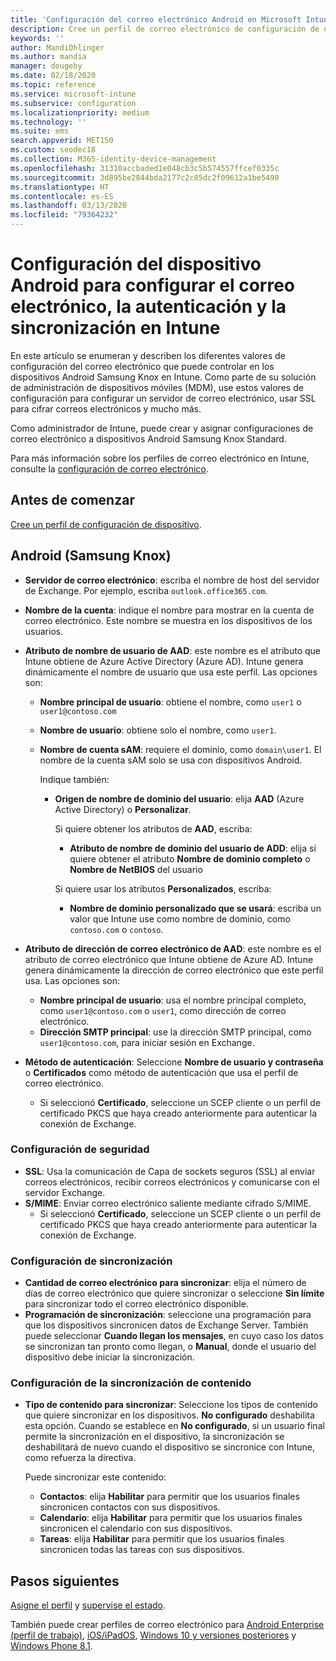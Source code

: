 ```yaml
---
title: 'Configuración del correo electrónico Android en Microsoft Intune: Azure | Microsoft Docs'
description: Cree un perfil de correo electrónico de configuración de dispositivos que use servidores de Exchange y recupere los atributos de Azure Active Directory. Habilite SSL o SMIME, autentique a los usuarios con certificados o con el nombre de usuario y contraseña y sincronice el correo electrónico y las programaciones en dispositivos Android Samsung Knox con Microsoft Intune.
keywords: ''
author: MandiOhlinger
ms.author: mandia
manager: dougeby
ms.date: 02/18/2020
ms.topic: reference
ms.service: microsoft-intune
ms.subservice: configuration
ms.localizationpriority: medium
ms.technology: ''
ms.suite: ems
search.appverid: MET150
ms.custom: seodec18
ms.collection: M365-identity-device-management
ms.openlocfilehash: 31310accbaded1e048cb3c5b574557ffcef0335c
ms.sourcegitcommit: 3d895be2844bda2177c2c85dc2f09612a1be5490
ms.translationtype: HT
ms.contentlocale: es-ES
ms.lasthandoff: 03/13/2020
ms.locfileid: "79364232"
---
```

# <a name="android-device-settings-to-configure-email-authentication-and-synchronization-in-intune"></a>Configuración del dispositivo Android para configurar el correo electrónico, la autenticación y la sincronización en Intune

En este artículo se enumeran y describen los diferentes valores de configuración del correo electrónico que puede controlar en los dispositivos Android Samsung Knox en Intune. Como parte de su solución de administración de dispositivos móviles (MDM), use estos valores de configuración para configurar un servidor de correo electrónico, usar SSL para cifrar correos electrónicos y mucho más.

Como administrador de Intune, puede crear y asignar configuraciones de correo electrónico a dispositivos Android Samsung Knox Standard.

Para más información sobre los perfiles de correo electrónico en Intune, consulte la [configuración de correo electrónico](email-settings-configure.md).

## <a name="before-you-begin"></a>Antes de comenzar

[Cree un perfil de configuración de dispositivo](email-settings-configure.md#create-a-device-profile).

## <a name="android-samsung-knox"></a>Android (Samsung Knox)

- **Servidor de correo electrónico**: escriba el nombre de host del servidor de Exchange. Por ejemplo, escriba `outlook.office365.com`.
- **Nombre de la cuenta**: indique el nombre para mostrar en la cuenta de correo electrónico. Este nombre se muestra en los dispositivos de los usuarios.
- **Atributo de nombre de usuario de AAD**: este nombre es el atributo que Intune obtiene de Azure Active Directory (Azure AD). Intune genera dinámicamente el nombre de usuario que usa este perfil. Las opciones son:
  - **Nombre principal de usuario**: obtiene el nombre, como `user1` o `user1@contoso.com`
  - **Nombre de usuario**: obtiene solo el nombre, como `user1`.
  - **Nombre de cuenta sAM**: requiere el dominio, como `domain\user1`. El nombre de la cuenta sAM solo se usa con dispositivos Android.

    Indique también:  
    - **Origen de nombre de dominio del usuario**: elija **AAD** (Azure Active Directory) o **Personalizar**.

      Si quiere obtener los atributos de **AAD**, escriba:
      - **Atributo de nombre de dominio del usuario de ADD**: elija si quiere obtener el atributo **Nombre de dominio completo** o **Nombre de NetBIOS** del usuario

      Si quiere usar los atributos **Personalizados**, escriba:
      - **Nombre de dominio personalizado que se usará**: escriba un valor que Intune use como nombre de dominio, como `contoso.com` o `contoso`.

- **Atributo de dirección de correo electrónico de AAD**: este nombre es el atributo de correo electrónico que Intune obtiene de Azure AD. Intune genera dinámicamente la dirección de correo electrónico que este perfil usa. Las opciones son:
  - **Nombre principal de usuario**:  usa el nombre principal completo, como `user1@contoso.com` o `user1`, como dirección de correo electrónico.
  - **Dirección SMTP principal**: use la dirección SMTP principal, como `user1@contoso.com`, para iniciar sesión en Exchange.

- **Método de autenticación**: Seleccione **Nombre de usuario y contraseña** o **Certificados** como método de autenticación que usa el perfil de correo electrónico.
  - Si seleccionó **Certificado**, seleccione un SCEP cliente o un perfil de certificado PKCS que haya creado anteriormente para autenticar la conexión de Exchange.

### <a name="security-settings"></a>Configuración de seguridad

- **SSL**: Usa la comunicación de Capa de sockets seguros (SSL) al enviar correos electrónicos, recibir correos electrónicos y comunicarse con el servidor Exchange.
- **S/MIME**: Enviar correo electrónico saliente mediante cifrado S/MIME.
  - Si seleccionó **Certificado**, seleccione un SCEP cliente o un perfil de certificado PKCS que haya creado anteriormente para autenticar la conexión de Exchange.

### <a name="synchronization-settings"></a>Configuración de sincronización

- **Cantidad de correo electrónico para sincronizar**: elija el número de días de correo electrónico que quiere sincronizar o seleccione **Sin límite** para sincronizar todo el correo electrónico disponible.
- **Programación de sincronización**: seleccione una programación para que los dispositivos sincronicen datos de Exchange Server. También puede seleccionar **Cuando llegan los mensajes**, en cuyo caso los datos se sincronizan tan pronto como llegan, o **Manual**, donde el usuario del dispositivo debe iniciar la sincronización.

### <a name="content-sync-settings"></a>Configuración de la sincronización de contenido

- **Tipo de contenido para sincronizar**: Seleccione los tipos de contenido que quiere sincronizar en los dispositivos. **No configurado** deshabilita esta opción. Cuando se establece en **No configurado**, si un usuario final permite la sincronización en el dispositivo, la sincronización se deshabilitará de nuevo cuando el dispositivo se sincronice con Intune, como refuerza la directiva. 

  Puede sincronizar este contenido:  
  - **Contactos**: elija **Habilitar** para permitir que los usuarios finales sincronicen contactos con sus dispositivos.
  - **Calendario**: elija **Habilitar** para permitir que los usuarios finales sincronicen el calendario con sus dispositivos.
  - **Tareas**: elija **Habilitar** para permitir que los usuarios finales sincronicen todas las tareas con sus dispositivos.

## <a name="next-steps"></a>Pasos siguientes

[Asigne el perfil](device-profile-assign.md) y [supervise el estado](device-profile-monitor.md).

También puede crear perfiles de correo electrónico para [Android Enterprise (perfil de trabajo)](email-settings-android-enterprise.md), [iOS/iPadOS](email-settings-ios.md), [Windows 10 y versiones posteriores](email-settings-windows-10.md) y [Windows Phone 8.1](email-settings-windows-phone-8-1.md).
